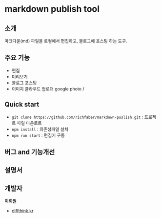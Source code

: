 
# markdown publish tool

## 소개

마크다운(md) 파일을 로컬에서 편집하고, 블로그에 포스팅 하는 도구. 


## 주요 기능

- 편집
- 미리보기
- 블로그 포스팅
- 이미지 클라우드 업로더 google photo / 


## Quick start

- `git clone https://github.com/richfaber/markdown-puslish.git` : 프로젝트 파일 다운로트
- `npm install` : 의존성파일 설치
- `npm run start` : 편집기 구동


## 버그 and 기능개선


## 설명서


## 개발자

**이희원**

- [diffthink.kr](https://frontend.diffthink.kr)
